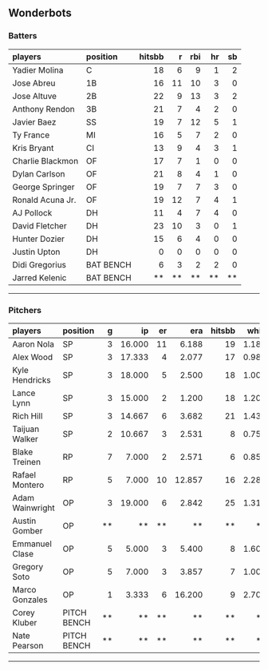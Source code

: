 ## Wonderbots

### Batters

 
|players          |position  | hitsbb|  r| rbi| hr| sb| 
|:----------------|:---------|------:|--:|---:|--:|--:| 
|Yadier Molina    |C         |     18|  6|   9|  1|  2| 
|Jose Abreu       |1B        |     16| 11|  10|  3|  0| 
|Jose Altuve      |2B        |     22|  9|  13|  3|  2| 
|Anthony Rendon   |3B        |     21|  7|   4|  2|  0| 
|Javier Baez      |SS        |     19|  7|  12|  5|  1| 
|Ty France        |MI        |     16|  5|   7|  2|  0| 
|Kris Bryant      |CI        |     13|  9|   4|  3|  1| 
|Charlie Blackmon |OF        |     17|  7|   1|  0|  0| 
|Dylan Carlson    |OF        |     21|  8|   4|  1|  0| 
|George Springer  |OF        |     19|  7|   7|  3|  0| 
|Ronald Acuna Jr. |OF        |     19| 12|   7|  4|  1| 
|AJ Pollock       |DH        |     11|  4|   7|  4|  0| 
|David Fletcher   |DH        |     23| 10|   3|  0|  1| 
|Hunter Dozier    |DH        |     15|  6|   4|  0|  0| 
|Justin Upton     |DH        |      0|  0|   0|  0|  0| 
|Didi Gregorius   |BAT BENCH |      6|  3|   2|  2|  0| 
|Jarred Kelenic   |BAT BENCH |     **| **|  **| **| **| 

* * *

### Pitchers

 
|players         |position    |  g|     ip| er|    era| hitsbb|  whip| so|  w| sv| 
|:---------------|:-----------|--:|------:|--:|------:|------:|-----:|--:|--:|--:| 
|Aaron Nola      |SP          |  3| 16.000| 11|  6.188|     19| 1.188| 31|  1|  0| 
|Alex Wood       |SP          |  3| 17.333|  4|  2.077|     17| 0.981| 22|  2|  0| 
|Kyle Hendricks  |SP          |  3| 18.000|  5|  2.500|     18| 1.000| 14|  1|  0| 
|Lance Lynn      |SP          |  3| 15.000|  2|  1.200|     18| 1.200| 19|  2|  0| 
|Rich Hill       |SP          |  3| 14.667|  6|  3.682|     21| 1.432| 12|  1|  0| 
|Taijuan Walker  |SP          |  2| 10.667|  3|  2.531|      8| 0.750| 10|  1|  0| 
|Blake Treinen   |RP          |  7|  7.000|  2|  2.571|      6| 0.857|  7|  1|  0| 
|Rafael Montero  |RP          |  5|  7.000| 10| 12.857|     16| 2.286|  7|  0|  0| 
|Adam Wainwright |OP          |  3| 19.000|  6|  2.842|     25| 1.316| 15|  2|  0| 
|Austin Gomber   |OP          | **|     **| **|     **|     **|    **| **| **| **| 
|Emmanuel Clase  |OP          |  5|  5.000|  3|  5.400|      8| 1.600|  7|  0|  0| 
|Gregory Soto    |OP          |  5|  7.000|  3|  3.857|      7| 1.000| 10|  1|  1| 
|Marco Gonzales  |OP          |  1|  3.333|  6| 16.200|      9| 2.700|  4|  0|  0| 
|Corey Kluber    |PITCH BENCH | **|     **| **|     **|     **|    **| **| **| **| 
|Nate Pearson    |PITCH BENCH | **|     **| **|     **|     **|    **| **| **| **| 


* * *



